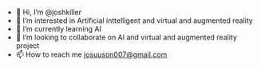 - 👋 Hi, I’m @joshkiller
- 👀 I’m interested in Artificial inttelligent and virtual and augmented reality
- 🌱 I’m currently learning AI
- 💞️ I’m looking to collaborate on AI and virtual and augmented reality project
- 📫 How to reach me josuuson007@gmail.com

<!---
joshkiller/joshkiller is a ✨ special ✨ repository because its `README.md` (this file) appears on your GitHub profile.
You can click the Preview link to take a look at your changes.
--->
